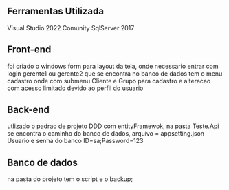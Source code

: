 ## Ferramentas Utilizada
Visual Studio 2022 Comunity
SqlServer 2017 

## Front-end
foi criado o windows form para layout da tela, 
onde necessario entrar com login gerente1 ou gerente2 que se encontra no banco de dados
tem o menu cadastro onde com submenu Cliente e Grupo para 
cadastro e alteracao com acesso limitado devido ao perfil do usuario


## Back-end
utlizado o padrao de projeto DDD com entityFramewok, na pasta Teste.Api se encontra o caminho do banco de dados, arquivo = appsetting.json
Usuario e senha do banco ID=sa;Password=123

## Banco de dados
na pasta do projeto tem o script e o backup;



